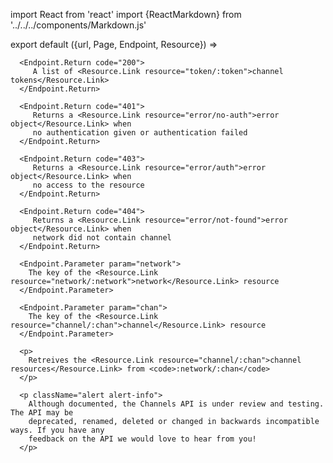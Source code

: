 import React from 'react'
import {ReactMarkdown} from '../../../components/Markdown.js'

export default ({url, Page, Endpoint, Resource}) =>
   <Endpoint
      url={url}
      stability="alpha"
      group="channels"
      method="get"
      path="/_channels/chan/:network/:chan"
      beta={true}>

      <Endpoint.Return code="200">
         A list of <Resource.Link resource="token/:token">channel tokens</Resource.Link>
      </Endpoint.Return>

      <Endpoint.Return code="401">
         Returns a <Resource.Link resource="error/no-auth">error object</Resource.Link> when
         no authentication given or authentication failed
      </Endpoint.Return>

      <Endpoint.Return code="403">
         Returns a <Resource.Link resource="error/auth">error object</Resource.Link> when
         no access to the resource
      </Endpoint.Return>

      <Endpoint.Return code="404">
         Returns a <Resource.Link resource="error/not-found">error object</Resource.Link> when
         network did not contain channel
      </Endpoint.Return>

      <Endpoint.Parameter param="network">
        The key of the <Resource.Link resource="network/:network">network</Resource.Link> resource
      </Endpoint.Parameter>

      <Endpoint.Parameter param="chan">
        The key of the <Resource.Link resource="channel/:chan">channel</Resource.Link> resource
      </Endpoint.Parameter>

      <p>
        Retreives the <Resource.Link resource="channel/:chan">channel resources</Resource.Link> from <code>:network/:chan</code>
      </p>

      <p className="alert alert-info">
        Although documented, the Channels API is under review and testing. The API may be
        deprecated, renamed, deleted or changed in backwards incompatible ways. If you have any
        feedback on the API we would love to hear from you!
      </p>
   </Endpoint>
